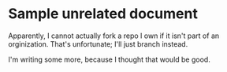 # Sample unrelated document

Apparently, I cannot actually fork a repo I own if it isn't part of an orginization.
That's unfortunate;
I'll just branch instead.

I'm writing some more, because I thought that would be good.